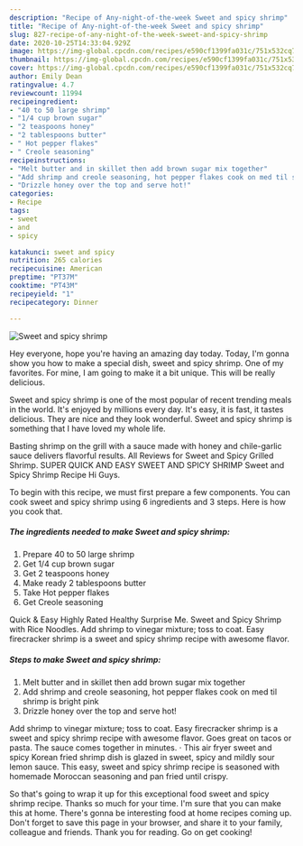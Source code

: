 ```yaml
---
description: "Recipe of Any-night-of-the-week Sweet and spicy shrimp"
title: "Recipe of Any-night-of-the-week Sweet and spicy shrimp"
slug: 827-recipe-of-any-night-of-the-week-sweet-and-spicy-shrimp
date: 2020-10-25T14:33:04.929Z
image: https://img-global.cpcdn.com/recipes/e590cf1399fa031c/751x532cq70/sweet-and-spicy-shrimp-recipe-main-photo.jpg
thumbnail: https://img-global.cpcdn.com/recipes/e590cf1399fa031c/751x532cq70/sweet-and-spicy-shrimp-recipe-main-photo.jpg
cover: https://img-global.cpcdn.com/recipes/e590cf1399fa031c/751x532cq70/sweet-and-spicy-shrimp-recipe-main-photo.jpg
author: Emily Dean
ratingvalue: 4.7
reviewcount: 11994
recipeingredient:
- "40 to 50 large shrimp"
- "1/4 cup brown sugar"
- "2 teaspoons honey"
- "2 tablespoons butter"
- " Hot pepper flakes"
- " Creole seasoning"
recipeinstructions:
- "Melt butter and in skillet then add brown sugar mix together"
- "Add shrimp and creole seasoning, hot pepper flakes cook on med til shrimp is bright pink"
- "Drizzle honey over the top and serve hot!"
categories:
- Recipe
tags:
- sweet
- and
- spicy

katakunci: sweet and spicy 
nutrition: 265 calories
recipecuisine: American
preptime: "PT37M"
cooktime: "PT43M"
recipeyield: "1"
recipecategory: Dinner

---
```



![Sweet and spicy shrimp](https://img-global.cpcdn.com/recipes/e590cf1399fa031c/751x532cq70/sweet-and-spicy-shrimp-recipe-main-photo.jpg)

Hey everyone, hope you're having an amazing day today. Today, I'm gonna show you how to make a special dish, sweet and spicy shrimp. One of my favorites. For mine, I am going to make it a bit unique. This will be really delicious.

Sweet and spicy shrimp is one of the most popular of recent trending meals in the world. It's enjoyed by millions every day. It's easy, it is fast, it tastes delicious. They are nice and they look wonderful. Sweet and spicy shrimp is something that I have loved my whole life.

Basting shrimp on the grill with a sauce made with honey and chile-garlic sauce delivers flavorful results. All Reviews for Sweet and Spicy Grilled Shrimp. SUPER QUICK AND EASY SWEET AND SPICY SHRIMP Sweet and Spicy Shrimp Recipe Hi Guys.


To begin with this recipe, we must first prepare a few components. You can cook sweet and spicy shrimp using 6 ingredients and 3 steps. Here is how you cook that.

<!--inarticleads1-->

##### The ingredients needed to make Sweet and spicy shrimp:

1. Prepare 40 to 50 large shrimp
1. Get 1/4 cup brown sugar
1. Get 2 teaspoons honey
1. Make ready 2 tablespoons butter
1. Take  Hot pepper flakes
1. Get  Creole seasoning


Quick &amp; Easy Highly Rated Healthy Surprise Me. Sweet and Spicy Shrimp with Rice Noodles. Add shrimp to vinegar mixture; toss to coat. Easy firecracker shrimp is a sweet and spicy shrimp recipe with awesome flavor. 

<!--inarticleads2-->

##### Steps to make Sweet and spicy shrimp:

1. Melt butter and in skillet then add brown sugar mix together
1. Add shrimp and creole seasoning, hot pepper flakes cook on med til shrimp is bright pink
1. Drizzle honey over the top and serve hot!


Add shrimp to vinegar mixture; toss to coat. Easy firecracker shrimp is a sweet and spicy shrimp recipe with awesome flavor. Goes great on tacos or pasta. The sauce comes together in minutes. · This air fryer sweet and spicy Korean fried shrimp dish is glazed in sweet, spicy and mildly sour lemon sauce. This easy, sweet and spicy shrimp recipe is seasoned with homemade Moroccan seasoning and pan fried until crispy. 

So that's going to wrap it up for this exceptional food sweet and spicy shrimp recipe. Thanks so much for your time. I'm sure that you can make this at home. There's gonna be interesting food at home recipes coming up. Don't forget to save this page in your browser, and share it to your family, colleague and friends. Thank you for reading. Go on get cooking!
